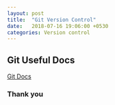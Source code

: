 ```yaml
---
layout: post
title:  "Git Version Control"
date:   2018-07-16 19:06:00 +0530
categories: Version control
---
```

## Git Useful Docs

[Git Docs ](https://github.com/andrew4cloud/Andrews_blog/tree/master/git_docs)

### Thank you

